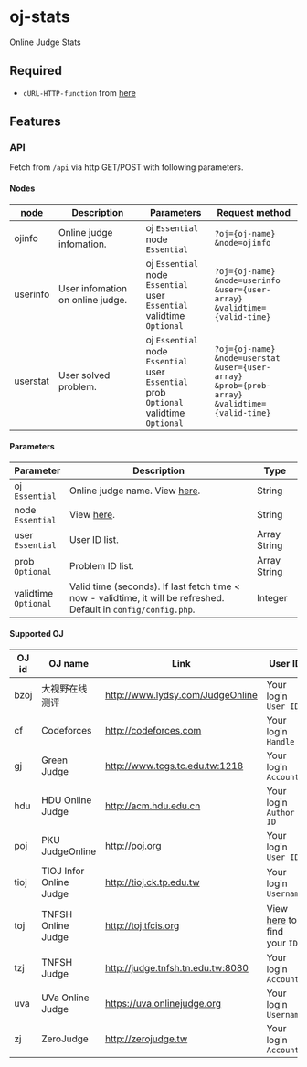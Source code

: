 # oj-stats
Online Judge Stats

Required
---
* `cURL-HTTP-function` from [here](https://github.com/Xi-Plus/cURL-HTTP-function)

Features
---
### API
Fetch from `/api` via http GET/POST with following parameters.

#### Nodes
| [node](README.md#parameters) | Description | Parameters | Request method |
|---|---|---|---|
| ojinfo | Online judge infomation. | oj `Essential` <br> node `Essential` | `?oj={oj-name}`<br>`&node=ojinfo` |
| userinfo | User infomation on online judge. | oj `Essential` <br> node `Essential` <br> user `Essential` <br> validtime `Optional` | `?oj={oj-name}`<br>`&node=userinfo`<br>`&user={user-array}`<br>`&validtime={valid-time}` |
| userstat | User solved problem. | oj `Essential` <br> node `Essential` <br> user `Essential` <br> prob `Optional` <br> validtime `Optional` | `?oj={oj-name}`<br>`&node=userstat`<br>`&user={user-array}`<br>`&prob={prob-array}`<br>`&validtime={valid-time}` |

#### Parameters
| Parameter | Description | Type |
|---|---|---|
| oj <br> `Essential` | Online judge name. View [here](README.md#supported-oj). | String |
| node <br> `Essential` | View [here](README.md#nodes). | String |
| user <br> `Essential` | User ID list. | Array String |
| prob <br> `Optional` | Problem ID list. | Array String |
| validtime <br> `Optional` | Valid time (seconds). If last fetch time < now - validtime, it will be refreshed. Default in `config/config.php`. | Integer |

#### Supported OJ
| OJ id | OJ name | Link | User ID |
|-----------|-------------------|---|---|
| bzoj | 大视野在线测评 | http://www.lydsy.com/JudgeOnline | Your login `User ID` |
| cf | Codeforces | http://codeforces.com | Your login `Handle` |
| gj | Green Judge | http://www.tcgs.tc.edu.tw:1218 | Your login `Account` |
| hdu | HDU Online Judge | http://acm.hdu.edu.cn | Your login `Author ID` |
| poj | PKU JudgeOnline | http://poj.org | Your login `User ID` |
| tioj | TIOJ Infor Online Judge | http://tioj.ck.tp.edu.tw | Your login `Username` |
| toj | TNFSH Online Judge | http://toj.tfcis.org | View [here](http://toj.tfcis.org/oj/chal/) to find your `ID` |
| tzj | TNFSH Judge | http://judge.tnfsh.tn.edu.tw:8080 | Your login `Account` |
| uva | UVa Online Judge | https://uva.onlinejudge.org | Your login `Username` |
| zj | ZeroJudge | http://zerojudge.tw | Your login `Account` |

